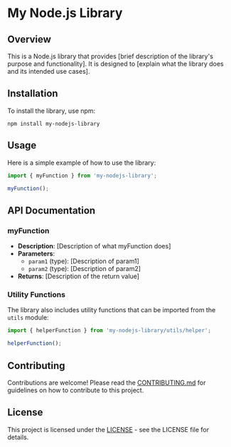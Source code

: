 # My Node.js Library

## Overview
This is a Node.js library that provides [brief description of the library's purpose and functionality]. It is designed to [explain what the library does and its intended use cases].

## Installation
To install the library, use npm:

```
npm install my-nodejs-library
```

## Usage
Here is a simple example of how to use the library:

```typescript
import { myFunction } from 'my-nodejs-library';

myFunction();
```

## API Documentation
### myFunction
- **Description**: [Description of what myFunction does]
- **Parameters**: 
  - `param1` (type): [Description of param1]
  - `param2` (type): [Description of param2]
- **Returns**: [Description of the return value]

### Utility Functions
The library also includes utility functions that can be imported from the `utils` module:

```typescript
import { helperFunction } from 'my-nodejs-library/utils/helper';

helperFunction();
```

## Contributing
Contributions are welcome! Please read the [CONTRIBUTING.md](CONTRIBUTING.md) for guidelines on how to contribute to this project.

## License
This project is licensed under the [LICENSE](LICENSE) - see the LICENSE file for details.